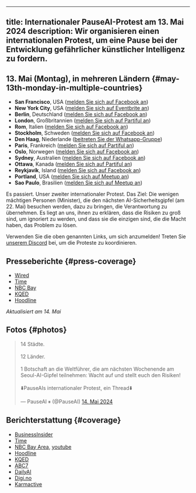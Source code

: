 

---
title: Internationaler PauseAI-Protest am 13. Mai 2024
description: Wir organisieren einen internationalen Protest, um eine Pause bei der Entwicklung gefährlicher künstlicher Intelligenz zu fordern.
---

<script>
    import WidgetConsent from '$lib/components/widget-consent/WidgetConsent.svelte'
</script>

## 13. Mai (Montag), in mehreren Ländern {#may-13th-monday-in-multiple-countries}

- **San Francisco**, USA ([melden Sie sich auf Facebook an](https://www.facebook.com/events/456991866681797))
- **New York City**, USA ([melden Sie sich auf Eventbrite an](https://www.eventbrite.com/e/pause-ai-global-protest-nyc-tickets-886528309037))
- **Berlin**, Deutschland ([melden Sie sich auf Facebook an](https://www.facebook.com/events/1534322907129050))
- **London**, Großbritannien ([melden Sie sich auf Partiful an](https://partiful.com/e/JWPe9q6IJ9peRKvwhYEl))
- **Rom**, Italien ([melden Sie sich auf Facebook an](https://www.facebook.com/events/417734010986567))
- **Stockholm**, Schweden ([melden Sie sich auf Facebook an](https://www.facebook.com/events/1162646671535524))
- **Den Haag**, Niederlande ([beitreten Sie der Whatsapp-Gruppe](https://chat.whatsapp.com/EOGvhoPCiCqDqwuf9JUxtB))
- **Paris**, Frankreich ([melden Sie sich auf Partiful an](https://partiful.com/e/3Tl1xrS6i9NUZxyJGf5G))
- **Oslo**, Norwegen ([melden Sie sich auf Facebook an](https://www.facebook.com/events/387681614269297))
- **Sydney**, Australien ([melden Sie sich auf Facebook an](https://www.facebook.com/events/7938915256120263/))
- **Ottawa**, Kanada ([melden Sie sich auf Partiful an](https://partiful.com/e/kDiSnc8mEVfOXLiLrPA9))
- **Reykjavík**, Island ([melden Sie sich auf Facebook an](https://www.facebook.com/share/hyEJ9yxVUQjNAiHT/?mibextid=9l3rBW))
- **Portland**, USA ([melden Sie sich auf Meetup an](https://www.meetup.com/portland-effective-altruism-and-rationality/events/300959579/))
- **Sao Paulo**, Brasilien ([melden Sie sich auf Meetup an](https://www.meetup.com/hack-life-culture-ai-era/events/300498572/))

Es passiert. Unser zweiter internationaler Protest.
Das Ziel: Die wenigen mächtigen Personen (Minister), die den nächsten AI-Sicherheitsgipfel (am 22. Mai) besuchen werden, dazu zu bringen, die Verantwortung zu übernehmen.
Es liegt an uns, ihnen zu erklären, dass die Risiken zu groß sind, um ignoriert zu werden, und dass sie die einzigen sind, die die Macht haben, das Problem zu lösen.

Verwenden Sie die oben genannten Links, um sich anzumelden!
Treten Sie [unserem Discord](https://discord.gg/2XXWXvErfA) bei, um die Proteste zu koordinieren.

## Presseberichte {#press-coverage}

- [Wired](https://www.wired.com/story/protesters-pause-ai-split-stop/)
- [Time](https://time.com/6977680/ai-protests-international/)
- [NBC Bay](https://www.nbcbayarea.com/news/tech/ai-protests-worldwide/3536439/)
- [KQED](https://www.kqed.org/news/11985949/as-openai-unveils-big-update-protesters-call-for-pause-in-risky-frontier-tech)
- [Hoodline](https://hoodline.com/2024/05/ai-advancement-from-openai-unleashes-gpt-4o-amid-global-protests-and-market-frenzy/)

_Aktualisiert am 14. Mai_

## Fotos {#photos}

<WidgetConsent>
<div><blockquote class="twitter-tweet"><p lang="en" dir="ltr">14 Städte.<br><br>12 Länder.<br><br>1 Botschaft an die Weltführer, die am nächsten Wochenende am Seoul-AI-Gipfel teilnehmen: Wacht auf und stellt euch den Risiken!<br><br>⬇️PauseAIs internationaler Protest, ein Thread⬇️</p>&mdash; PauseAI ⏸ (@PauseAI) <a href="https://twitter.com/PauseAI/status/1790248685659447496?ref_src=twsrc%5Etfw">14. Mai 2024</a></blockquote> <script async src="https://platform.twitter.com/widgets.js" charset="utf-8"></script> <script async src="https://platform.twitter.com/widgets.js" charset="utf-8"></script></div>
</WidgetConsent>

## Berichterstattung {#coverage}

- [BusinessInsider](https://www.businessinsider.com/openai-cofounder-agi-coming-fast-needs-limits-john-schulman-2024-5)
- [Time](https://time.com/6977680/ai-protests-international/)
- [NBC Bay Area](https://www.nbcbayarea.com/news/tech/ai-protests-worldwide/3536439/), [youtube](https://www.youtube.com/watch?v=PWyQRFlZa9c)
- [Hoodline](https://hoodline.com/2024/05/ai-advancement-from-openai-unleashes-gpt-4o-amid-global-protests-and-market-frenzy/)
- [KQED](https://www.kqed.org/news/11985949/as-openai-unveils-big-update-protesters-call-for-pause-in-risky-frontier-tech)
- [ABC7](https://abc7news.com/14810171/)
- [DailyAI](https://dailyai.com/2024/05/pauseai-protestors-demand-a-halt-to-training-of-ai-models/)
- [Digi.no](https://www.digi.no/artikler/bare-jan-erik-motte-pa-ki-protest-vi-spiller-russisk-rullet-med-menneskeheten/546888)
- [Karmactive](https://www.karmactive.com/pauseai-protests-erupt-globally-calling-for-halt-on-advanced-ai-development/)